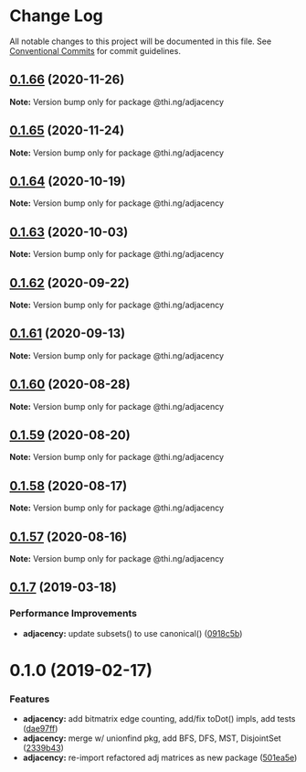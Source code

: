# Change Log

All notable changes to this project will be documented in this file.
See [Conventional Commits](https://conventionalcommits.org) for commit guidelines.

## [0.1.66](https://github.com/thi-ng/umbrella/compare/@thi.ng/adjacency@0.1.65...@thi.ng/adjacency@0.1.66) (2020-11-26)

**Note:** Version bump only for package @thi.ng/adjacency





## [0.1.65](https://github.com/thi-ng/umbrella/compare/@thi.ng/adjacency@0.1.64...@thi.ng/adjacency@0.1.65) (2020-11-24)

**Note:** Version bump only for package @thi.ng/adjacency





## [0.1.64](https://github.com/thi-ng/umbrella/compare/@thi.ng/adjacency@0.1.63...@thi.ng/adjacency@0.1.64) (2020-10-19)

**Note:** Version bump only for package @thi.ng/adjacency





## [0.1.63](https://github.com/thi-ng/umbrella/compare/@thi.ng/adjacency@0.1.62...@thi.ng/adjacency@0.1.63) (2020-10-03)

**Note:** Version bump only for package @thi.ng/adjacency





## [0.1.62](https://github.com/thi-ng/umbrella/compare/@thi.ng/adjacency@0.1.61...@thi.ng/adjacency@0.1.62) (2020-09-22)

**Note:** Version bump only for package @thi.ng/adjacency





## [0.1.61](https://github.com/thi-ng/umbrella/compare/@thi.ng/adjacency@0.1.60...@thi.ng/adjacency@0.1.61) (2020-09-13)

**Note:** Version bump only for package @thi.ng/adjacency





## [0.1.60](https://github.com/thi-ng/umbrella/compare/@thi.ng/adjacency@0.1.59...@thi.ng/adjacency@0.1.60) (2020-08-28)

**Note:** Version bump only for package @thi.ng/adjacency





## [0.1.59](https://github.com/thi-ng/umbrella/compare/@thi.ng/adjacency@0.1.58...@thi.ng/adjacency@0.1.59) (2020-08-20)

**Note:** Version bump only for package @thi.ng/adjacency





## [0.1.58](https://github.com/thi-ng/umbrella/compare/@thi.ng/adjacency@0.1.57...@thi.ng/adjacency@0.1.58) (2020-08-17)

**Note:** Version bump only for package @thi.ng/adjacency





## [0.1.57](https://github.com/thi-ng/umbrella/compare/@thi.ng/adjacency@0.1.56...@thi.ng/adjacency@0.1.57) (2020-08-16)

**Note:** Version bump only for package @thi.ng/adjacency





## [0.1.7](https://github.com/thi-ng/umbrella/compare/@thi.ng/adjacency@0.1.6...@thi.ng/adjacency@0.1.7) (2019-03-18)

### Performance Improvements

* **adjacency:** update subsets() to use canonical() ([0918c5b](https://github.com/thi-ng/umbrella/commit/0918c5b))

# 0.1.0 (2019-02-17)

### Features

* **adjacency:** add bitmatrix edge counting, add/fix toDot() impls, add tests ([dae97ff](https://github.com/thi-ng/umbrella/commit/dae97ff))
* **adjacency:** merge w/ unionfind pkg, add BFS, DFS, MST, DisjointSet ([2339b43](https://github.com/thi-ng/umbrella/commit/2339b43))
* **adjacency:** re-import refactored adj matrices as new package ([501ea5e](https://github.com/thi-ng/umbrella/commit/501ea5e))
